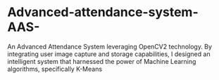 # Advanced-attendance-system-AAS-
An Advanced Attendance System leveraging OpenCV2 technology. By integrating user image capture and storage capabilities, I designed an intelligent system that harnessed the power of Machine Learning algorithms, specifically K-Means
